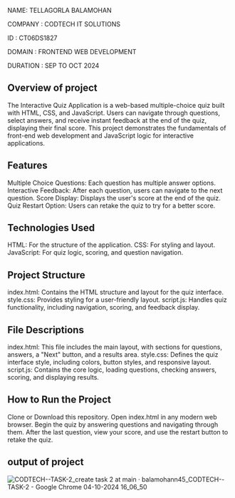 NAME: TELLAGORLA BALAMOHAN

COMPANY : CODTECH IT SOLUTIONS

ID : CT06DS1827

DOMAIN : FRONTEND WEB DEVELOPMENT

DURATION : SEP TO OCT 2024



## Overview of project 
The Interactive Quiz Application is a web-based multiple-choice quiz built with HTML, CSS, and JavaScript. Users can navigate through questions, select answers, and receive instant feedback at the end of the quiz, displaying their final score. This project demonstrates the fundamentals of front-end web development and JavaScript logic for interactive applications.

## Features
Multiple Choice Questions: Each question has multiple answer options.
Interactive Feedback: After each question, users can navigate to the next question.
Score Display: Displays the user's score at the end of the quiz.
Quiz Restart Option: Users can retake the quiz to try for a better score.

## Technologies Used
HTML: For the structure of the application.
CSS: For styling and layout.
JavaScript: For quiz logic, scoring, and question navigation.

## Project Structure
index.html: Contains the HTML structure and layout for the quiz interface.
style.css: Provides styling for a user-friendly layout.
script.js: Handles quiz functionality, including navigation, scoring, and feedback display.

## File Descriptions
index.html: This file includes the main layout, with sections for questions, answers, a "Next" button, and a results area.
style.css: Defines the quiz interface style, including colors, button styles, and responsive layout.
script.js: Contains the core logic, loading questions, checking answers, scoring, and displaying results.

## How to Run the Project
Clone or Download this repository.
Open index.html in any modern web browser.
Begin the quiz by answering questions and navigating through them.
After the last question, view your score, and use the restart button to retake the quiz.


## output of project
![CODTECH--TASK-2_create task 2 at main · balamohann45_CODTECH--TASK-2 - Google Chrome 04-10-2024 16_06_50](https://github.com/user-attachments/assets/49e2665c-e39e-482f-a04b-3a3273cbd016)




  
